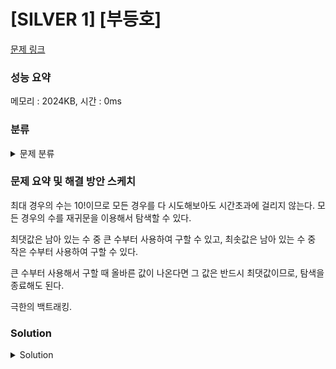 # [SILVER 1] [부등호]

[문제 링크](https://www.acmicpc.net/problem/2529) 

### 성능 요약

메모리 : 2024KB, 시간 : 0ms

### 분류

<details><summary>문제 분류</summary> 

[백트래킹]

</details>

### 문제 요약 및 해결 방안 스케치

최대 경우의 수는 10!이므로 모든 경우를 다 시도해보아도 시간초과에 걸리지 않는다. 모든 경우의 수를 재귀문을 이용해서 탐색할 수 있다. 

최댓값은 남아 있는 수 중 큰 수부터 사용하여 구할 수 있고,
최솟값은 남아 있는 수 중 작은 수부터 사용하여 구할 수 있다. 

큰 수부터 사용해서 구할 때 올바른 값이 나온다면 그 값은 반드시 최댓값이므로, 탐색을 종료해도 된다. 

극한의 백트래킹.


### Solution

<details><summary>Solution</summary> 

[Source Code]

</details>

